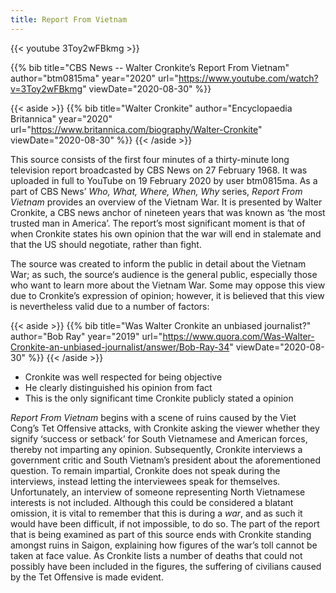 ```yaml
---
title: Report From Vietnam
---
```


{{< youtube 3Toy2wFBkmg >}}

{{% bib title="CBS News -- Walter Cronkite’s Report From Vietnam" author="btm0815ma" year="2020" url="https://www.youtube.com/watch?v=3Toy2wFBkmg" viewDate="2020-08-30" %}}

{{< aside >}}
  {{% bib title="Walter Cronkite" author="Encyclopaedia Britannica" year="2020" url="https://www.britannica.com/biography/Walter-Cronkite" viewDate="2020-08-30" %}}
{{< /aside >}}

This source consists of the first four minutes of a thirty-minute long television report broadcasted by CBS News on 27 February 1968. It was uploaded in full to YouTube on 19 February 2020 by user btm0815ma. As a part of CBS News’ *Who, What, Where, When, Why* series, *Report From Vietnam* provides an overview of the Vietnam War. It is presented by Walter Cronkite, a CBS news anchor of nineteen years that was known as ‘the most trusted man in America’. The report’s most significant moment is that of when Cronkite states his own opinion that the war will end in stalemate and that the US should negotiate, rather than fight.

The source was created to inform the public in detail about the Vietnam War; as such, the source‘s audience is the general public, especially those who want to learn more about the Vietnam War. Some may oppose this view due to Cronkite’s expression of opinion; however, it is believed that this view is nevertheless valid due to a number of factors:

{{< aside >}}
  {{% bib title="Was Walter Cronkite an unbiased journalist?" author="Bob Ray" year="2019" url="https://www.quora.com/Was-Walter-Cronkite-an-unbiased-journalist/answer/Bob-Ray-34" viewDate="2020-08-30" %}}
{{< /aside >}}

- Cronkite was well respected for being objective
- He clearly distinguished his opinion from fact
- This is the only significant time Cronkite publicly stated a opinion

*Report From Vietnam* begins with a scene of ruins caused by the Viet Cong’s Tet Offensive attacks, with Cronkite asking the viewer whether they signify ‘success or setback’ for South Vietnamese and American forces, thereby not imparting any opinion. Subsequently, Cronkite interviews a government critic and South Vietnam’s president about the aforementioned question. To remain impartial, Cronkite does not speak during the interviews, instead letting the interviewees speak for themselves. Unfortunately, an interview of someone representing North Vietnamese interests is not included. Although this could be considered a blatant omission, it is vital to remember that this is during a *war*, and as such it would have been difficult, if not impossible, to do so. The part of the report that is being examined as part of this source ends with Cronkite standing amongst ruins in Saigon, explaining how figures of the war’s toll cannot be taken at face value. As Cronkite lists a number of deaths that could not possibly have been included in the figures, the suffering of civilians caused by the Tet Offensive is made evident.
